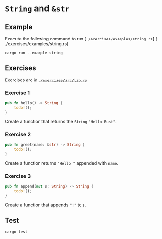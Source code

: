 # `String` and `&str`

## Example

Execute the following command to run [`./exercises/examples/string.rs`] ( ./exercises/examples/string.rs)

```shell
cargo run --example string
```

## Exercises

Exercises are in [`./exercises/src/lib.rs`](./exercises/src/lib.rs)

### Exercise 1

```rust
pub fn hello() -> String {
    todo!();
}
```

Create a function that returns the `String` `"Hello Rust"`.

### Exercise 2

```rust
pub fn greet(name: &str) -> String {
    todo!();
}
```

Create a function returns `"Hello "` appended with `name`.

### Exercise 3

```rust
pub fn append(mut s: String) -> String {
    todo!();
}
```

Create a function that appends `"!"` to `s`.

## Test

```shell
cargo test
```
